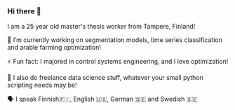 ### Hi there 👋

I am a 25 year old master's thesis worker from Tampere, Finland!
<!--
**toivow/toivow** is a ✨ _special_ ✨ repository because its `README.md` (this file) appears on your GitHub profile.

Here are some ideas to get you started:

- 🔭 I’m currently working on ...
- 🌱 I’m currently learning ...
- 👯 I’m looking to collaborate on ...
- 🤔 I’m looking for help with ...
- 💬 Ask me about ...
- 📫 How to reach me: ...
- 😄 Pronouns: ...
- ⚡ Fun fact: ...
-->
🔭 I’m currently working on segmentation models, time series classification and arable farming optimization!

⚡ Fun fact: I majored in control systems engineering, and I love optimization!

👯 I also do freelance data science stuff, whatever your small python scripting needs may be!

🗣 I speak Finnish🇫🇮, English 🇺🇸, German 🇩🇪 and Swedish 🇸🇪

<!--🌱 I’m currently learning danish 🇩🇰 -->
